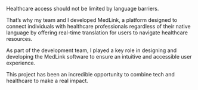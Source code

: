 Healthcare access should not be limited by language barriers. 

That’s why my team and I developed MedLink, a platform designed to connect individuals with healthcare professionals regardless of their native language by offering real-time translation for users to navigate healthcare resources.

As part of the development team, I played a key role in designing and developing the MedLink software to ensure an intuitive and accessible user experience.

This project has been an incredible opportunity to combine tech and healthcare to make a real impact.
